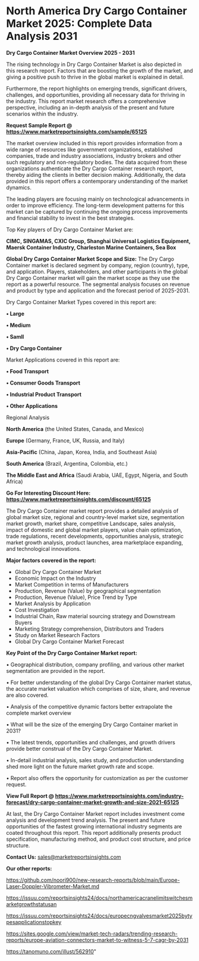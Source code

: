 # North America Dry Cargo Container Market 2025: Complete Data Analysis 2031

<Strong> Dry Cargo Container Market Overview 2025 - 2031</strong>

The rising technology in Dry Cargo Container Market is also depicted in this research report. Factors that are boosting the growth of the market, and giving a positive push to thrive in the global market is explained in detail.

Furthermore, the report highlights on emerging trends, significant drivers, challenges, and opportunities, providing all necessary data for thriving in the industry. This report market research offers a comprehensive perspective, including an in-depth analysis of the present and future scenarios within the industry.

<strong>Request Sample Report @ <a href=https://www.marketreportsinsights.com/sample/65125>https://www.marketreportsinsights.com/sample/65125</a></strong>

The market overview included in this report provides information from a wide range of resources like government organizations, established companies, trade and industry associations, industry brokers and other such regulatory and non-regulatory bodies. The data acquired from these organizations authenticate the Dry Cargo Container research report, thereby aiding the clients in better decision making. Additionally, the data provided in this report offers a contemporary understanding of the market dynamics.

The leading players are focusing mainly on technological advancements in order to improve efficiency. The long-term development patterns for this market can be captured by continuing the ongoing process improvements and financial stability to invest in the best strategies.

Top Key players of Dry Cargo Container Market are:

<strong>CIMC, SINGAMAS, CXIC Group, Shanghai Universal Logistics Equipment, Maersk Container Industry, Charleston Marine Containers, Sea Box</strong>

<strong><b>Global Dry Cargo Container Market Scope and Size:</b></strong>
The Dry Cargo Container market is declared segment by company, region (country), type, and application. Players, stakeholders, and other participants in the global Dry Cargo Container market will gain the market scope as they use the report as a powerful resource. The segmental analysis focuses on revenue and product by type and application and the forecast period of 2025-2031.

Dry Cargo Container Market Types covered in this report are:

<strong>• Large

• Medium

• Samll

• Dry Cargo Container</strong>

Market Applications covered in this report are:

<strong>• Food Transport

• Consumer Goods Transport

• Industrial Product Transport

• Other Applications</strong> 

Regional Analysis

<strong>North America</strong> (the United States, Canada, and Mexico)

<strong>Europe</strong> (Germany, France, UK, Russia, and Italy)

<strong>Asia-Pacific</strong> (China, Japan, Korea, India, and Southeast Asia)

<strong>South America</strong> (Brazil, Argentina, Colombia, etc.)

<strong>The Middle East and Africa</strong> (Saudi Arabia, UAE, Egypt, Nigeria, and South Africa)

<strong>Go For Interesting Discount Here: <a href=https://www.marketreportsinsights.com/discount/65125>https://www.marketreportsinsights.com/discount/65125</a></strong>

The Dry Cargo Container market report provides a detailed analysis of global market size, regional and country-level market size, segmentation market growth, market share, competitive Landscape, sales analysis, impact of domestic and global market players, value chain optimization, trade regulations, recent developments, opportunities analysis, strategic market growth analysis, product launches, area marketplace expanding, and technological innovations.

<strong><b>Major factors covered in the report:</b></strong>
<ul>
  <li>Global Dry Cargo Container Market </li>
  <li>Economic Impact on the Industry</li>
  <li>Market Competition in terms of Manufacturers</li>
  <li>Production, Revenue (Value) by geographical segmentation</li>
  <li>Production, Revenue (Value), Price Trend by Type</li>
  <li>Market Analysis by Application</li>
  <li>Cost Investigation</li>
  <li>Industrial Chain, Raw material sourcing strategy and Downstream Buyers</li>
  <li>Marketing Strategy comprehension, Distributors and Traders</li>
  <li>Study on Market Research Factors</li>
  <li>Global Dry Cargo Container Market Forecast</li>
</ul>

<strong><b>Key Point of the Dry Cargo Container Market report:</b></strong>

• Geographical distribution, company profiling, and various other market segmentation are provided in the report.

• For better understanding of the global Dry Cargo Container market status, the accurate market valuation which comprises of size, share, and revenue are also covered.

• Analysis of the competitive dynamic factors better extrapolate the complete market overview

• What will be the size of the emerging Dry Cargo Container market in 2031?

• The latest trends, opportunities and challenges, and growth drivers provide better construal of the Dry Cargo Container Market.

• In-detail industrial analysis, sales study, and production understanding shed more light on the future market growth rate and scope.

• Report also offers the opportunity for customization as per the customer request.

<strong><b>View Full Report @ <a href=https://www.marketreportsinsights.com/industry-forecast/dry-cargo-container-market-growth-and-size-2021-65125>https://www.marketreportsinsights.com/industry-forecast/dry-cargo-container-market-growth-and-size-2021-65125</a></b></strong>


At last, the Dry Cargo Container Market report includes investment come analysis and development trend analysis. The present and future opportunities of the fastest growing international industry segments are coated throughout this report. This report additionally presents product specification, manufacturing method, and product cost structure, and price structure.

<strong>Contact Us:</strong>
sales@marketreportsinsights.com

<strong>Our other reports:</strong>

<a href=https://github.com/noori900/new-research-reports/blob/main/Europe-Laser-Doppler-Vibrometer-Market.md>https://github.com/noori900/new-research-reports/blob/main/Europe-Laser-Doppler-Vibrometer-Market.md</a>

<a href=https://issuu.com/reportsinsights24/docs/northamericacranelimitswitchesmarketgrowthstatusan>https://issuu.com/reportsinsights24/docs/northamericacranelimitswitchesmarketgrowthstatusan</a>

<a href=https://issuu.com/reportsinsights24/docs/europecngvalvesmarket2025bytypesapplicationstopkey>https://issuu.com/reportsinsights24/docs/europecngvalvesmarket2025bytypesapplicationstopkey</a>

<a href=https://sites.google.com/view/market-tech-radars/trending-research-reports/europe-aviation-connectors-market-to-witness-5-7-cagr-by-2031>https://sites.google.com/view/market-tech-radars/trending-research-reports/europe-aviation-connectors-market-to-witness-5-7-cagr-by-2031</a>

<a href=https://tanomuno.com/illust/562910>https://tanomuno.com/illust/562910</a>"
